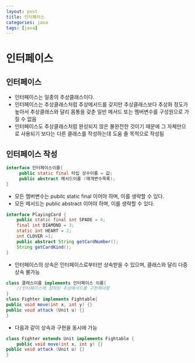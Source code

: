 ```yaml
---
layout: post
title: 인터페이스
categories: java
tags: [java]
---
```

인터페이스
======================

인터페이스
----------------
+ 인터페이스는 일종의 추상클래스이다.
+ 인터페이스는 추상클래스처럼 추상메서드를 갖지만 추상클래스보다 추상화 정도가 높아서 추상클래스와 달리 몸통을 갖춘 일반 메서드 또는 멤버변수를 구성원으로 가질 수 없음
+ 인터페이스도 추상클래스처럼 완성되지 않은 불완전한 것이기 때문에 그 자체만으로 사용되기 보다는 다른 클래스를 작성하는데 도움 줄 목적으로 작성됨

인터페이스 작성
------------------
```java
interface 인터페이스이름{
     public static final 타입 상수이름 = 값;
     public abstract 메서드이름 (매개변수목록);
}
```
- 모든 멤버변수는 pubilc static final 이어야 하며, 이를 생략할 수 있다.
- 모든 메서드는 public abstract 이어야 하며, 이를 생략할 수 있다.
```java
interface PlayingCard {
    public static final int SPADE = 4;
    final int DIAMOND = 3;
    static int HEART = 2;
    int CLOVER =1;
    public abstract String getCardNumber();
    String getCardKind();
}
```
+ 인터페이스의 상속은 인터페이스로부터만 상속받을 수 있으며, 클래스와 달리 다중 상속 불가능

```java
class 클래스이름 implements 인터페이스 이름{
    //인터페이스에 정의된 추상메서드를 구현해야함
}
class Fighter implements Fightable{
public void move(int x, int y) {}
public void attack (Unit u) {}
}
```
+ 다음과 같이 상속과 구현을 동시에 가능
```java
class Fighter extends Unit implements Fightable {
    public void move(int x, int y) {}
public void attack (Unit u) {}
}
```